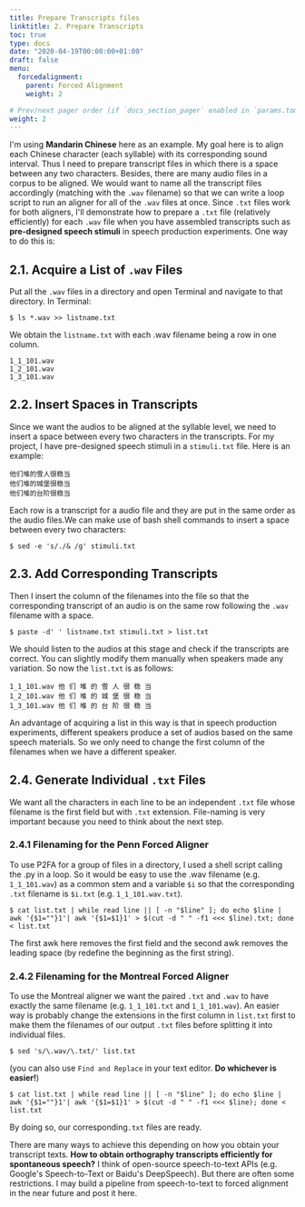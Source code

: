 ```yaml
---
title: Prepare Transcripts files
linktitle: 2. Prepare Transcripts
toc: true
type: docs
date: "2020-04-19T00:00:00+01:00"
draft: false
menu:
  forcedalignment:
    parent: Forced Alignment
    weight: 2

# Prev/next pager order (if `docs_section_pager` enabled in `params.toml`)
weight: 2
---
```


I'm using **Mandarin Chinese** here as an example. My goal here is to align each Chinese character (each syllable) with its corresponding sound interval. Thus I need to prepare transcript files in which there is a space between any two characters. Besides, there are many audio files in a corpus to be aligned. We would want to name all the transcript files accordingly (matching with the `.wav` filename) so that we can write a loop script to run an aligner for all of the `.wav` files at once. Since `.txt` files work for both aligners, I'll demonstrate how to prepare a `.txt` file (relatively efficiently) for each `.wav` file when you have assembled transcripts such as **pre-designed speech stimuli** in speech production experiments. One way to do this is:

## 2.1. Acquire a List of `.wav` Files
Put all the `.wav` files in a directory and open Terminal and navigate to that directory. In Terminal: 
```
$ ls *.wav >> listname.txt 
```
We obtain the `listname.txt` with each .wav filename being a row in one column. 

```
1_1_101.wav
1_2_101.wav
1_3_101.wav
```

## 2.2. Insert Spaces in Transcripts

Since we want the audios to be aligned at the syllable level, we need to insert a space between every two characters in the transcripts. 
For my project, I have pre-designed speech stimuli in a `stimuli.txt` file. Here is an example:
```
他们堆的雪人很稳当
他们堆的城堡很稳当
他们堆的台阶很稳当
```
Each row is a transcript for a audio file and they are put in the same order as the audio files.We can make use of bash shell commands to insert a space between every two characters:
```
$ sed -e 's/./& /g' stimuli.txt
```

## 2.3. Add Corresponding Transcripts
Then I insert the column of the filenames into the file so that the corresponding transcript of an audio is on the same row following the `.wav` filename with a space.
```
$ paste -d' ' listname.txt stimuli.txt > list.txt
```

We should listen to the audios at this stage and check if the transcripts are correct. You can slightly modify them manually when speakers made any variation. So now the `list.txt` is as follows:
```
1_1_101.wav 他 们 堆 的 雪 人 很 稳 当
1_2_101.wav 他 们 堆 的 城 堡 很 稳 当
1_3_101.wav 他 们 堆 的 台 阶 很 稳 当
```
An advantage of acquiring a list in this way is that in speech production experiments, different speakers produce a set of audios based on the same speech materials. So we only need to change the first column of the filenames when we have a different speaker. 

## 2.4. Generate Individual `.txt` Files
We want all the characters in each line to be an independent `.txt` file whose filename is the first field but with `.txt` extension. File-naming is very important because you need to think about the next step.

### 2.4.1 Filenaming for the Penn Forced Aligner
To use P2FA for a group of files in a directory, I used a shell script calling the .py in a loop. So it would be easy to use the .wav filename (e.g. `1_1_101.wav`) as a common stem and a variable `$i` so that the corresponding `.txt` filename is `$i.txt` (e.g. `1_1_101.wav.txt`).
```
$ cat list.txt | while read line || [ -n "$line" ]; do echo $line | awk '{$1=""}1'| awk '{$1=$1}1' > $(cut -d " " -f1 <<< $line).txt; done < list.txt
```
The first awk here removes the first field and the second awk removes the leading space (by redefine the beginning as the first string).

### 2.4.2 Filenaming for the Montreal Forced Aligner
To use the Montreal aligner we want the paired `.txt` and `.wav` to have exactly the same filename (e.g. `1_1_101.txt` and `1_1_101.wav`). An easier way is probably change the extensions in the first column in `list.txt` first to make them the filenames of our output `.txt` files before splitting it into individual files.
```
$ sed 's/\.wav/\.txt/' list.txt 
```
(you can also use `Find and Replace` in your text editor. **Do whichever is easier!**)
```
$ cat list.txt | while read line || [ -n "$line" ]; do echo $line | awk '{$1=""}1'| awk '{$1=$1}1' > $(cut -d " " -f1 <<< $line); done < list.txt
```
By doing so, our corresponding`.txt` files are ready.


There are many ways to achieve this depending on how you obtain your transcript texts. **How to obtain orthography transcripts efficiently for spontaneous speech?** I think of open-source speech-to-text APIs (e.g. Google's Speech-to-Text or Baidu's DeepSpeech). But there are often some restrictions. I may build a pipeline from speech-to-text to forced alignment in the near future and post it here.